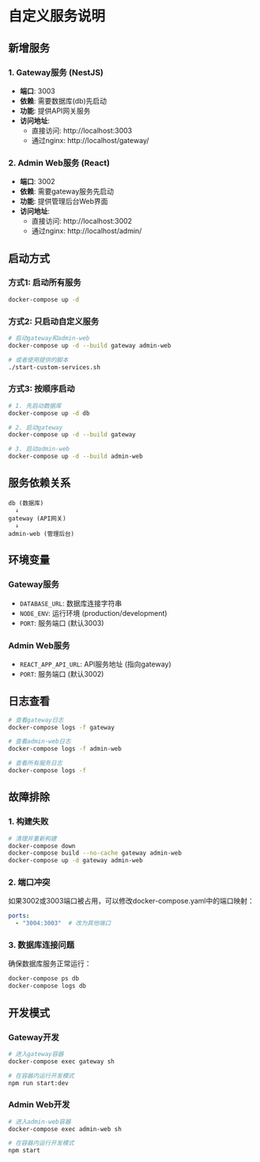 # 自定义服务说明

## 新增服务

### 1. Gateway服务 (NestJS)
- **端口**: 3003
- **依赖**: 需要数据库(db)先启动
- **功能**: 提供API网关服务
- **访问地址**: 
  - 直接访问: http://localhost:3003
  - 通过nginx: http://localhost/gateway/

### 2. Admin Web服务 (React)
- **端口**: 3002
- **依赖**: 需要gateway服务先启动
- **功能**: 提供管理后台Web界面
- **访问地址**:
  - 直接访问: http://localhost:3002
  - 通过nginx: http://localhost/admin/

## 启动方式

### 方式1: 启动所有服务
```bash
docker-compose up -d
```

### 方式2: 只启动自定义服务
```bash
# 启动gateway和admin-web
docker-compose up -d --build gateway admin-web

# 或者使用提供的脚本
./start-custom-services.sh
```

### 方式3: 按顺序启动
```bash
# 1. 先启动数据库
docker-compose up -d db

# 2. 启动gateway
docker-compose up -d --build gateway

# 3. 启动admin-web
docker-compose up -d --build admin-web
```

## 服务依赖关系

```
db (数据库)
  ↓
gateway (API网关)
  ↓
admin-web (管理后台)
```

## 环境变量

### Gateway服务
- `DATABASE_URL`: 数据库连接字符串
- `NODE_ENV`: 运行环境 (production/development)
- `PORT`: 服务端口 (默认3003)

### Admin Web服务
- `REACT_APP_API_URL`: API服务地址 (指向gateway)
- `PORT`: 服务端口 (默认3002)

## 日志查看

```bash
# 查看gateway日志
docker-compose logs -f gateway

# 查看admin-web日志
docker-compose logs -f admin-web

# 查看所有服务日志
docker-compose logs -f
```

## 故障排除

### 1. 构建失败
```bash
# 清理并重新构建
docker-compose down
docker-compose build --no-cache gateway admin-web
docker-compose up -d gateway admin-web
```

### 2. 端口冲突
如果3002或3003端口被占用，可以修改docker-compose.yaml中的端口映射：
```yaml
ports:
  - "3004:3003"  # 改为其他端口
```

### 3. 数据库连接问题
确保数据库服务正常运行：
```bash
docker-compose ps db
docker-compose logs db
```

## 开发模式

### Gateway开发
```bash
# 进入gateway容器
docker-compose exec gateway sh

# 在容器内运行开发模式
npm run start:dev
```

### Admin Web开发
```bash
# 进入admin-web容器
docker-compose exec admin-web sh

# 在容器内运行开发模式
npm start
```
